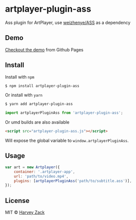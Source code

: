 # artplayer-plugin-ass

Ass plugin for ArtPlayer, use [weizhenye/ASS](https://github.com/weizhenye/ASS) as a dependency

## Demo

[Checkout the demo](https://artplayer.org/?libs=.%2Funcompiled%2Fartplayer-plugin-ass.js&example=ass) from Github Pages

## Install

Install with `npm`

```bash
$ npm install artplayer-plugin-ass
```

Or install with `yarn`

```bash
$ yarn add artplayer-plugin-ass
```

```js
import artplayerPluginAss from 'artplayer-plugin-ass';
```

Or umd builds are also available

```html
<script src="artplayer-plugin-ass.js"></script>
```

Will expose the global variable to `window.artplayerPluginAss`.

## Usage

```js
var art = new Artplayer({
    container: '.artplayer-app',
    url: 'path/to/video.mp4',
    plugins: [artplayerPluginAss('path/to/subtitle.ass')],
});
```

## License

MIT © [Harvey Zack](https://sleepy.im/)
